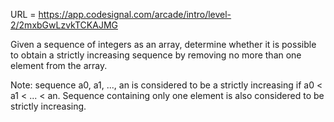 URL = https://app.codesignal.com/arcade/intro/level-2/2mxbGwLzvkTCKAJMG

Given a sequence of integers as an array, determine whether it is possible to obtain a strictly increasing sequence by removing no more than one element from the array.

Note: sequence a0, a1, ..., an is considered to be a strictly increasing if a0 < a1 < ... < an. Sequence containing only one element is also considered to be strictly increasing.